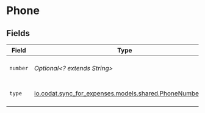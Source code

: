 # Phone


## Fields

| Field                                                                                              | Type                                                                                               | Required                                                                                           | Description                                                                                        | Example                                                                                            |
| -------------------------------------------------------------------------------------------------- | -------------------------------------------------------------------------------------------------- | -------------------------------------------------------------------------------------------------- | -------------------------------------------------------------------------------------------------- | -------------------------------------------------------------------------------------------------- |
| `number`                                                                                           | *Optional<? extends String>*                                                                       | :heavy_check_mark:                                                                                 | A phone number.                                                                                    | +44 25691 154789                                                                                   |
| `type`                                                                                             | [io.codat.sync_for_expenses.models.shared.PhoneNumberType](../../models/shared/PhoneNumberType.md) | :heavy_check_mark:                                                                                 | The type of phone number                                                                           |                                                                                                    |